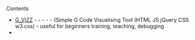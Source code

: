 Contents
- [G_VIZZ](https://external.ink?to=https://sman333.github.io/G_VIZZ) - - - - - (Simple G Code Visualising Tool (HTML JS jQuery CSS w3.css) - useful for beginners training, teaching, debugging
- 


    






